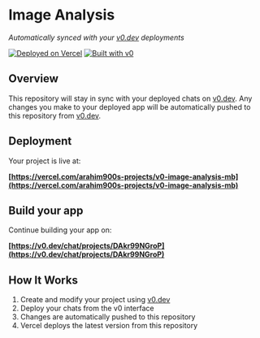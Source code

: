 # Image Analysis

*Automatically synced with your [v0.dev](https://v0.dev) deployments*

[![Deployed on Vercel](https://img.shields.io/badge/Deployed%20on-Vercel-black?style=for-the-badge&logo=vercel)](https://vercel.com/arahim900s-projects/v0-image-analysis-mb)
[![Built with v0](https://img.shields.io/badge/Built%20with-v0.dev-black?style=for-the-badge)](https://v0.dev/chat/projects/DAkr99NGroP)

## Overview

This repository will stay in sync with your deployed chats on [v0.dev](https://v0.dev).
Any changes you make to your deployed app will be automatically pushed to this repository from [v0.dev](https://v0.dev).

## Deployment

Your project is live at:

**[https://vercel.com/arahim900s-projects/v0-image-analysis-mb](https://vercel.com/arahim900s-projects/v0-image-analysis-mb)**

## Build your app

Continue building your app on:

**[https://v0.dev/chat/projects/DAkr99NGroP](https://v0.dev/chat/projects/DAkr99NGroP)**

## How It Works

1. Create and modify your project using [v0.dev](https://v0.dev)
2. Deploy your chats from the v0 interface
3. Changes are automatically pushed to this repository
4. Vercel deploys the latest version from this repository